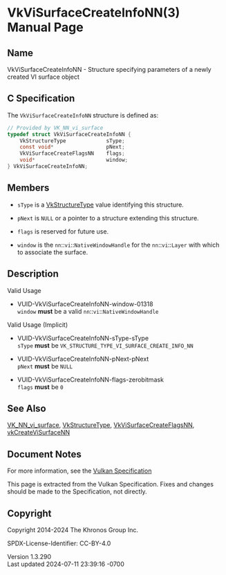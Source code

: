 # VkViSurfaceCreateInfoNN(3) Manual Page

## Name

VkViSurfaceCreateInfoNN - Structure specifying parameters of a newly
created VI surface object



## <a href="#_c_specification" class="anchor"></a>C Specification

The `VkViSurfaceCreateInfoNN` structure is defined as:

``` c
// Provided by VK_NN_vi_surface
typedef struct VkViSurfaceCreateInfoNN {
    VkStructureType             sType;
    const void*                 pNext;
    VkViSurfaceCreateFlagsNN    flags;
    void*                       window;
} VkViSurfaceCreateInfoNN;
```

## <a href="#_members" class="anchor"></a>Members

- `sType` is a [VkStructureType](https://registry.khronos.org/vulkan/specs/1.3-extensions/man/html/VkStructureType.html) value identifying
  this structure.

- `pNext` is `NULL` or a pointer to a structure extending this
  structure.

- `flags` is reserved for future use.

- `window` is the `nn`::`vi`::`NativeWindowHandle` for the
  `nn`::`vi`::`Layer` with which to associate the surface.

## <a href="#_description" class="anchor"></a>Description

Valid Usage

- <a href="#VUID-VkViSurfaceCreateInfoNN-window-01318"
  id="VUID-VkViSurfaceCreateInfoNN-window-01318"></a>
  VUID-VkViSurfaceCreateInfoNN-window-01318  
  `window` **must** be a valid `nn`::`vi`::`NativeWindowHandle`

Valid Usage (Implicit)

- <a href="#VUID-VkViSurfaceCreateInfoNN-sType-sType"
  id="VUID-VkViSurfaceCreateInfoNN-sType-sType"></a>
  VUID-VkViSurfaceCreateInfoNN-sType-sType  
  `sType` **must** be `VK_STRUCTURE_TYPE_VI_SURFACE_CREATE_INFO_NN`

- <a href="#VUID-VkViSurfaceCreateInfoNN-pNext-pNext"
  id="VUID-VkViSurfaceCreateInfoNN-pNext-pNext"></a>
  VUID-VkViSurfaceCreateInfoNN-pNext-pNext  
  `pNext` **must** be `NULL`

- <a href="#VUID-VkViSurfaceCreateInfoNN-flags-zerobitmask"
  id="VUID-VkViSurfaceCreateInfoNN-flags-zerobitmask"></a>
  VUID-VkViSurfaceCreateInfoNN-flags-zerobitmask  
  `flags` **must** be `0`

## <a href="#_see_also" class="anchor"></a>See Also

[VK_NN_vi_surface](https://registry.khronos.org/vulkan/specs/1.3-extensions/man/html/VK_NN_vi_surface.html),
[VkStructureType](https://registry.khronos.org/vulkan/specs/1.3-extensions/man/html/VkStructureType.html),
[VkViSurfaceCreateFlagsNN](https://registry.khronos.org/vulkan/specs/1.3-extensions/man/html/VkViSurfaceCreateFlagsNN.html),
[vkCreateViSurfaceNN](https://registry.khronos.org/vulkan/specs/1.3-extensions/man/html/vkCreateViSurfaceNN.html)

## <a href="#_document_notes" class="anchor"></a>Document Notes

For more information, see the <a
href="https://registry.khronos.org/vulkan/specs/1.3-extensions/html/vkspec.html#VkViSurfaceCreateInfoNN"
target="_blank" rel="noopener">Vulkan Specification</a>

This page is extracted from the Vulkan Specification. Fixes and changes
should be made to the Specification, not directly.

## <a href="#_copyright" class="anchor"></a>Copyright

Copyright 2014-2024 The Khronos Group Inc.

SPDX-License-Identifier: CC-BY-4.0

Version 1.3.290  
Last updated 2024-07-11 23:39:16 -0700
